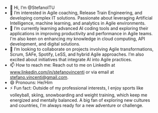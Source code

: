 - 👋 Hi, I’m @StefanoITU
- 👀 I’m interested in Agile coaching, Release Train Engineering, and developing complex IT solutions. Passionate about leveraging Artificial Intelligence, machine learning, and analytics in Agile environments.
- 🌱 I’m currently learning advanced AI coding tools and exploring their applications in improving productivity and performance in Agile teams. I'm also keen on enhancing my knowledge in cloud computing, API development, and digital solutions.
- 💞️ I’m looking to collaborate on projects involving Agile transformations, Scrum, SAFe, Spotify, LeSS, and hybrid Agile approaches. I’m also excited about initiatives that integrate AI into Agile practices.
- 📫 How to reach me: Reach out to me on LinkedIn at www.linkedin.com/in/stefanovincenti or via email at stefano.vincenti@gmail.com.
- 😄 Pronouns: He/Him
- ⚡ Fun fact: Outside of my professional interests, I enjoy sports like volleyball, skiing, snowboarding and weight training, which keep me energized and mentally balanced. A big fan of exploring new cultures and countries, I'm always ready for a new adventure or challenge.


